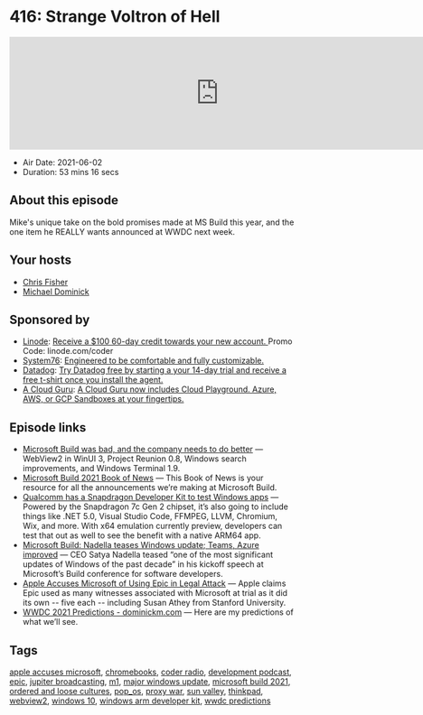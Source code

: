 # 416: Strange Voltron of Hell

<iframe src="https://player.fireside.fm/v2/MLf2ZzhC+AWb7McVd?theme=dark" width="740" height="200" frameborder="0" scrolling="no"></iframe>

* Air Date: 2021-06-02
* Duration: 53 mins 16 secs

## About this episode

Mike's unique take on the bold promises made at MS Build this year, and the one item he REALLY wants announced at WWDC next week.

## Your hosts
* [Chris Fisher](https://coder.show/hosts/chrislas)
* [Michael Dominick](https://coder.show/hosts/michael)

## Sponsored by

  * [Linode](https://linode.com/coder): [Receive a $100 60-day credit towards your new account. ](https://linode.com/coder) Promo Code: linode.com/coder
  * [System76](https://system76.com/accessories/launch): [Engineered to be comfortable and fully customizable.](https://system76.com/accessories/launch)
  * [Datadog](http://datadog.com/coderradio): [Try Datadog free by starting a your 14-day trial and receive a free t-shirt once you install the agent.](http://datadog.com/coderradio)
  * [A Cloud Guru](https://acloudguru.com): [A Cloud Guru now includes Cloud Playground. Azure, AWS, or GCP Sandboxes at your fingertips.](https://acloudguru.com)



## Episode links

  * [Microsoft Build was bad, and the company needs to do better](https://www.xda-developers.com/microsoft-build-bad/ "Microsoft Build was bad, and the company needs to do better") — WebView2 in WinUI 3, Project Reunion 0.8, Windows search improvements, and Windows Terminal 1.9. 
  * [Microsoft Build 2021 Book of News](https://news.microsoft.com/build-2021-book-of-news/ "Microsoft Build 2021 Book of News") — This Book of News is your resource for all the announcements we’re making at Microsoft Build.
  * [Qualcomm has a Snapdragon Developer Kit to test Windows apps](https://www.xda-developers.com/qualcomm-snapdragon-developer-kit-windows-apps/ "Qualcomm has a Snapdragon Developer Kit to test Windows apps") — Powered by the Snapdragon 7c Gen 2 chipset, it’s also going to include things like .NET 5.0, Visual Studio Code, FFMPEG, LLVM, Chromium, Wix, and more. With x64 emulation currently preview, developers can test that out as well to see the benefit with a native ARM64 app.
  * [Microsoft Build: Nadella teases Windows update; Teams, Azure improved](https://www.cnbc.com/2021/05/25/microsoft-build-nadella-teases-windows-update-teams-azure-improved.html "Microsoft Build: Nadella teases Windows update; Teams, Azure improved") — CEO Satya Nadella teased “one of the most significant updates of Windows of the past decade” in his kickoff speech at Microsoft’s Build conference for software developers.
  * [Apple Accuses Microsoft of Using Epic in Legal Attack](https://finance.yahoo.com/news/apple-accuses-microsoft-using-epic-195732121.html "Apple Accuses Microsoft of Using Epic in Legal Attack") — Apple claims Epic used as many witnesses associated with Microsoft at trial as it did its own -- five each -- including Susan Athey from Stanford University.
  * [WWDC 2021 Predictions - dominickm.com](https://dominickm.com/wwdc-2021-predictions/ "WWDC 2021 Predictions - dominickm.com") — Here are my predictions of what we’ll see.



## Tags

[apple accuses microsoft](https://coder.show/tags/apple%20accuses%20microsoft), [chromebooks](https://coder.show/tags/chromebooks), [coder radio](https://coder.show/tags/coder%20radio), [development podcast](https://coder.show/tags/development%20podcast), [epic](https://coder.show/tags/epic), [jupiter broadcasting](https://coder.show/tags/jupiter%20broadcasting), [m1](https://coder.show/tags/m1), [major windows update](https://coder.show/tags/major%20windows%20update), [microsoft build 2021](https://coder.show/tags/microsoft%20build%202021), [ordered and loose cultures](https://coder.show/tags/ordered%20and%20loose%20cultures), [pop_os](https://coder.show/tags/pop_os), [proxy war](https://coder.show/tags/proxy%20war), [sun valley](https://coder.show/tags/sun%20valley), [thinkpad](https://coder.show/tags/thinkpad), [webview2](https://coder.show/tags/webview2), [windows 10](https://coder.show/tags/windows%2010), [windows arm developer kit](https://coder.show/tags/windows%20arm%20developer%20kit), [wwdc predictions](https://coder.show/tags/wwdc%20predictions)
